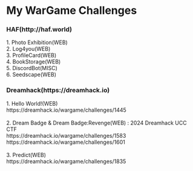 <h1> My WarGame Challenges </h1>
<h3>HAF(http://haf.world)</h3>
1. Photo Exhibition(WEB)<br>
2. Log4you(WEB)<br>
3. ProfileCard(WEB)<br>
4. BookStorage(WEB)<br>
5. DiscordBot(MISC)<br>
6. Seedscape(WEB)<br>

<h3>Dreamhack(https://dreamhack.io)</h3>
1. Hello World!(WEB)<br>
https://dreamhack.io/wargame/challenges/1445<br><br>
2. Dream Badge & Dream Badge:Revenge(WEB) : 2024 Dreamhack UCC CTF<br>
https://dreamhack.io/wargame/challenges/1583<br>
https://dreamhack.io/wargame/challenges/1601<br><br>
3. Predict(WEB)<br>
https://dreamhack.io/wargame/challenges/1835
